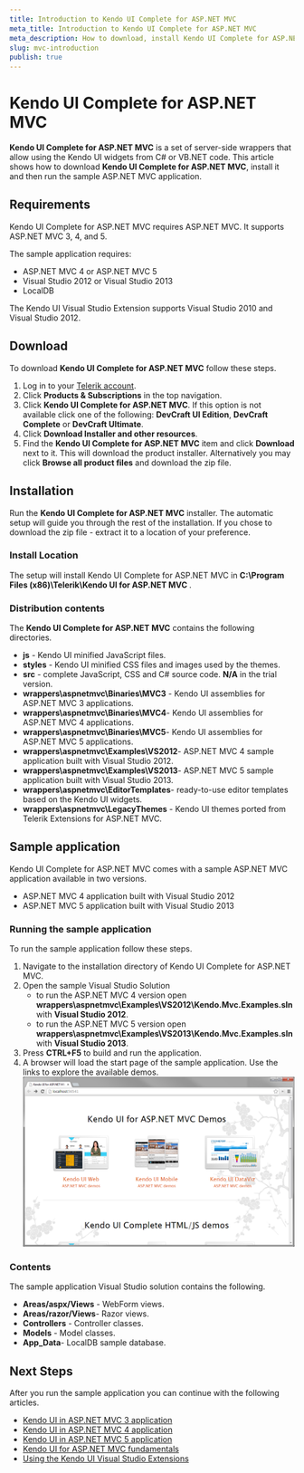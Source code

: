 ```yaml
---
title: Introduction to Kendo UI Complete for ASP.NET MVC
meta_title: Introduction to Kendo UI Complete for ASP.NET MVC
meta_description: How to download, install Kendo UI Complete for ASP.NET MVC and run the sample application.
slug: mvc-introduction
publish: true
---
```


# Kendo UI Complete for ASP.NET MVC
**Kendo UI Complete for ASP.NET MVC** is a set of server-side wrappers that allow using the Kendo UI widgets from C# or VB.NET code.
This article shows how to download **Kendo UI Complete for ASP.NET MVC**, install it and then run the sample ASP.NET MVC application.

## Requirements
Kendo UI Complete for ASP.NET MVC requires ASP.NET MVC. It supports ASP.NET MVC  3, 4, and 5.

The sample application requires:

* ASP.NET MVC 4 or ASP.NET MVC 5
* Visual Studio 2012 or Visual Studio 2013
* LocalDB

The Kendo UI Visual Studio Extension supports Visual Studio 2010 and Visual Studio 2012.

## Download

To download **Kendo UI Complete for ASP.NET MVC** follow these steps.

1. Log in to your [Telerik account](http://www.telerik.com/account.aspx).
2. Click **Products & Subscriptions**  in the top navigation.
3. Click **Kendo UI Complete for ASP.NET MVC**. If this option is not available click one of the following: **DevCraft UI Edition**, **DevCraft Complete**  or **DevCraft Ultimate**.
4. Click **Download Installer and other resources**.
5. Find the **Kendo UI Complete for ASP.NET MVC**  item and click **Download** next to it. This will download the product installer. Alternatively you may click **Browse all product files** and download the zip file.

## Installation

Run the **Kendo UI Complete for ASP.NET MVC** installer. The automatic setup will guide you through the rest of the installation. If you chose to download the zip file - extract it to a location of your preference.

### Install Location

The setup will install Kendo UI Complete for ASP.NET MVC in **C:\Program Files (x86)\Telerik\Kendo UI for ASP.NET MVC <version>**.

### Distribution contents

The **Kendo UI Complete for ASP.NET MVC** contains the following directories.

* **js** - Kendo UI minified JavaScript files.
* **styles** - Kendo UI minified CSS files and images used by the themes.
* **src** - complete JavaScript, CSS and C# source code. **N/A** in the trial version.
* **wrappers\aspnetmvc\Binaries\MVC3** - Kendo UI assemblies for ASP.NET MVC 3 applications.
* **wrappers\aspnetmvc\Binaries\MVC4**- Kendo UI assemblies for ASP.NET MVC 4 applications.
* **wrappers\aspnetmvc\Binaries\MVC5**- Kendo UI assemblies for ASP.NET MVC 5 applications.
* **wrappers\aspnetmvc\Examples\VS2012**- ASP.NET MVC 4 sample application built with Visual Studio 2012.
* **wrappers\aspnetmvc\Examples\VS2013**- ASP.NET MVC 5 sample application built with Visual Studio 2013.
* **wrappers\aspnetmvc\EditorTemplates**- ready-to-use editor templates based on the Kendo UI widgets.
* **wrappers\aspnetmvc\LegacyThemes** - Kendo UI themes ported from Telerik Extensions for ASP.NET MVC.

## Sample application

Kendo UI Complete for ASP.NET MVC comes with a sample ASP.NET MVC application available in two versions.

* ASP.NET MVC 4 application built with Visual Studio 2012
* ASP.NET MVC 5 application built with Visual Studio 2013

### Running the sample application

To run the sample application follow these steps.

1. Navigate to the installation directory of Kendo UI Complete for ASP.NET MVC.
2. Open the sample Visual Studio Solution
    - to run the ASP.NET MVC 4 version open **wrappers\aspnetmvc\Examples\VS2012\Kendo.Mvc.Examples.sln** with **Visual Studio 2012**.
    - to run the ASP.NET MVC 5 version open **wrappers\aspnetmvc\Examples\VS2013\Kendo.Mvc.Examples.sln** with **Visual Studio 2013**.
3. Press **CTRL+F5** to build and run the application.
4. A browser will load the start page of the sample application. Use the links to explore the available demos.
![Kendo UI Complete for ASP.NET MVC Sample Application](images/demos.png)

### Contents

The sample application Visual Studio solution contains the following.

* **Areas/aspx/Views** - WebForm views.
* **Areas/razor/Views**- Razor views.
* **Controllers** - Controller classes.
* **Models** - Model classes.
* **App_Data**- LocalDB sample database.

## Next Steps

After you run the sample application you can continue with the following articles.

* [Kendo UI in ASP.NET MVC 3 application](/getting-started/using-kendo-with/aspnet-mvc/asp-net-mvc-3)
* [Kendo UI in ASP.NET MVC 4 application](/getting-started/using-kendo-with/aspnet-mvc/asp-net-mvc-4)
* [Kendo UI in ASP.NET MVC 5 application](/getting-started/using-kendo-with/aspnet-mvc/asp-net-mvc-5)
* [Kendo UI for ASP.NET MVC fundamentals](/getting-started/using-kendo-with/aspnet-mvc/fundamentals)
* [Using the Kendo UI Visual Studio Extensions](/getting-started/using-kendo-with/aspnet-mvc/vs-integration/introduction)
